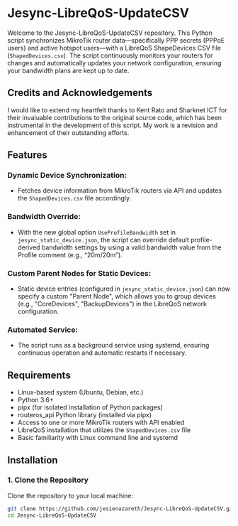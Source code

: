 # Jesync-LibreQoS-UpdateCSV

Welcome to the Jesync-LibreQoS-UpdateCSV repository. This Python script synchronizes MikroTik router data—specifically PPP secrets (PPPoE users) and active hotspot users—with a LibreQoS ShapeDevices CSV file (`ShapedDevices.csv`). The script continuously monitors your routers for changes and automatically updates your network configuration, ensuring your bandwidth plans are kept up to date.

## Credits and Acknowledgements

I would like to extend my heartfelt thanks to Kent Rato and Sharknet ICT for their invaluable contributions to the original source code, which has been instrumental in the development of this script. My work is a revision and enhancement of their outstanding efforts.


## Features

### Dynamic Device Synchronization:
- Fetches device information from MikroTik routers via API and updates the `ShapedDevices.csv` file accordingly.

### Bandwidth Override:
- With the new global option `UseProfileBandwidth` set in `jesync_static_device.json`, the script can override default profile-derived bandwidth settings by using a valid bandwidth value from the Profile comment (e.g., “20m/20m”).

### Custom Parent Nodes for Static Devices:
- Static device entries (configured in `jesync_static_device.json`) can now specify a custom "Parent Node", which allows you to group devices (e.g., "CoreDevices", "BackupDevices") in the LibreQoS network configuration.

### Automated Service:
- The script runs as a background service using systemd, ensuring continuous operation and automatic restarts if necessary.

## Requirements
- Linux-based system (Ubuntu, Debian, etc.)
- Python 3.6+
- pipx (for isolated installation of Python packages)
- routeros_api Python library (installed via pipx)
- Access to one or more MikroTik routers with API enabled
- LibreQoS installation that utilizes the `ShapedDevices.csv` file
- Basic familiarity with Linux command line and systemd

## Installation

### 1. Clone the Repository
Clone the repository to your local machine:

```bash
git clone https://github.com/jesienazareth/Jesync-LibreQoS-UpdateCSV.git
cd Jesync-LibreQoS-UpdateCSV
